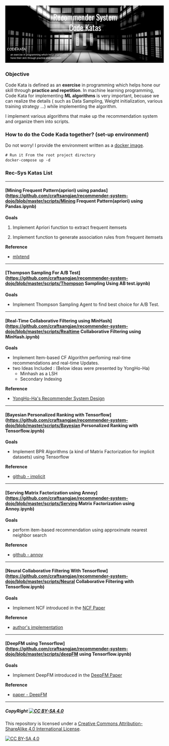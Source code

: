 ![header](./src/header.jpg)

### Objective

Code Kata is defined as an **exercise** in programming which helps hone our skill through **practice and repetition**. In machine learning programming, Code Kata for implementing **ML algorithms** is very important, becuase we can realize the details ( such as Data Sampling, Weight initialization, various training strategy ...) while implementing the algorithm. 

I implement various algorithms that make up the recommendation system and organize them into scripts.



### How to do the Code Kada together? (set-up environment)

Do not worry! I provide the environment written as a [docker image](https://hub.docker.com/repository/docker/craftsangjae/jupyter-dojo).

````shell
# Run it From the root project directory
docker-compose up -d
````



### Rec-Sys Katas List



----

#### [Mining Frequent Pattern(apriori) using pandas](https://github.com/craftsangjae/recommender-system-dojo/blob/master/scripts/Mining Frequent Pattern(apriori) using Pandas.ipynb)

**Goals**

1. Implement Apriori function to extract frequent itemsets

2. Implement function to generate association rules from frequent itemsets

**Reference**

* [mlxtend](http://rasbt.github.io/mlxtend/user_guide/frequent_patterns/association_rules/)

---

#### [Thompson Sampling For A/B Test](https://github.com/craftsangjae/recommender-system-dojo/blob/master/scripts/Thompson Sampling Using AB test.ipynb)

**Goals**

* Implement Thompson Sampling Agent to find best choice for A/B Test.



----

#### [Real-Time Collaborative Filtering using MinHash](https://github.com/craftsangjae/recommender-system-dojo/blob/master/scripts/Realtime Collaborative Filtering using MinHash.ipynb)

**Goals**

* Implement Item-based CF Algorithm perfoming real-time recommendations and real-time Updates.
* two Ideas Included : (Below ideas were presented by YongHo-Ha)
  * Minhash as a LSH 
  * Secondary Indexing

**Reference** 

* [YongHo-Ha's Recommender System Design](https://www.slideshare.net/deview/261-52784785)



----

#### [Bayesian Personalized Ranking with Tensorflow](https://github.com/craftsangjae/recommender-system-dojo/blob/master/scripts/Bayesian Personalized Ranking with Tensorflow.ipynb)

**Goals**

* Implement BPR Algorithms (a kind of Matrix Factorization for implicit datasets)  using Tensorflow

**Reference** 

* [github - implicit](https://github.com/benfred/implicit)



----

#### [Serving Matrix Factorization using Annoy](https://github.com/craftsangjae/recommender-system-dojo/blob/master/scripts/Serving Matrix Factorization using Annoy.ipynb)

**Goals**

* perform item-based recommendation using approximate nearest neighbor search

**Reference**

* [github - annoy](https://github.com/spotify/annoy)



---

#### [Neural Collaborative Filtering With Tensorflow](https://github.com/craftsangjae/recommender-system-dojo/blob/master/scripts/Neural Collaborative Filtering with Tensorflow.ipynb)

**Goals**

* Implement NCF introduced in the [NCF Paper](https://arxiv.org/abs/1708.05031)

**Reference**

* [author's implementation](https://github.com/hexiangnan/neural_collaborative_filtering)



---

#### [DeepFM using Tensorflow](https://github.com/craftsangjae/recommender-system-dojo/blob/master/scripts/deepFM using Tensorflow.ipynb)

**Goals**

* Implement DeepFM introduced in the [DeepFM Paper](https://arxiv.org/pdf/1703.04247.pdf)

**Reference**

* [paper - DeepFM](https://arxiv.org/pdf/1703.04247.pdf)



----

##### CopyRight [![CC BY-SA 4.0][cc-by-sa-shield]][cc-by-sa]

This repository is licensed under a [Creative Commons Attribution-ShareAlike 4.0 International License][cc-by-sa].

[![CC BY-SA 4.0][cc-by-sa-image]][cc-by-sa]

[cc-by-sa]: http://creativecommons.org/licenses/by-sa/4.0/
[cc-by-sa-image]: https://licensebuttons.net/l/by-sa/4.0/88x31.png
[cc-by-sa-shield]: https://img.shields.io/badge/License-CC%20BY--SA%204.0-lightgrey.svg


